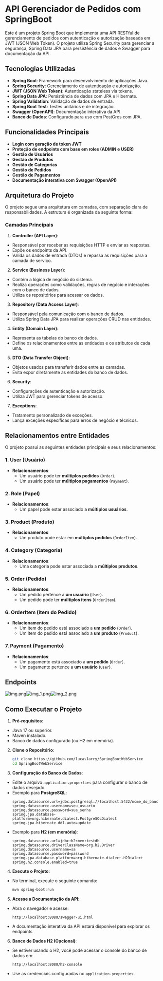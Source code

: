 # API Gerenciador de Pedidos com SpringBoot

Este é um projeto Spring Boot que implementa uma API RESTful de gerenciamento de pedidos com autenticação e autorização baseada em JWT (JSON Web Token). O projeto utiliza Spring Security para gerenciar a segurança, Spring Data JPA para persistência de dados e Swagger para documentação da API.

## Tecnologias Utilizadas

- **Spring Boot**: Framework para desenvolvimento de aplicações Java.
- **Spring Security**: Gerenciamento de autenticação e autorização.
- **JWT (JSON Web Token)**: Autenticação stateless via tokens.
- **Spring Data JPA**: Persistência de dados com JPA e Hibernate.
- **Spring Validation**: Validação de dados de entrada.
- **Spring Boot Test**: Testes unitários e de integração.
- **Swagger (OpenAPI)**: Documentação interativa da API.
- **Banco de Dados**: Configurado para uso com PostGres com JPA.

## Funcionalidades Principais

- **Login com geração de token JWT**
- **Proteção de endpoints com base em roles (ADMIN e USER)**
- **Gestão de Usuários**
- **Gestão de Produtos**
- **Gestão de Categorias**
- **Gestão de Pedidos**
- **Gestão de Pagamentos**
- **Documentação interativa com Swagger (OpenAPI)**

## Arquitetura do Projeto

O projeto segue uma arquitetura em camadas, com separação clara de responsabilidades. A estrutura é organizada da seguinte forma:

### Camadas Principais

1. **Controller (API Layer)**:
- Responsável por receber as requisições HTTP e enviar as respostas.
- Expõe os endpoints da API.
- Valida os dados de entrada (DTOs) e repassa as requisições para a camada de serviço.

2. **Service (Business Layer)**:
- Contém a lógica de negócio do sistema.
- Realiza operações como validações, regras de negócio e interações com o banco de dados.
- Utiliza os repositórios para acessar os dados.

3. **Repository (Data Access Layer)**:
- Responsável pela comunicação com o banco de dados.
- Utiliza Spring Data JPA para realizar operações CRUD nas entidades.

4. **Entity (Domain Layer)**:
- Representa as tabelas do banco de dados.
- Define os relacionamentos entre as entidades e os atributos de cada uma.

5. **DTO (Data Transfer Object)**:
- Objetos usados para transferir dados entre as camadas.
- Evita expor diretamente as entidades do banco de dados.

6. **Security**:
- Configurações de autenticação e autorização.
- Utiliza JWT para gerenciar tokens de acesso.

7. **Exceptions**:
- Tratamento personalizado de exceções.
- Lança exceções específicas para erros de negócio e técnicos.

## Relacionamentos entre Entidades

O projeto possui as seguintes entidades principais e seus relacionamentos:

### 1. **User (Usuário)**
- **Relacionamentos**:
  - Um usuário pode ter **múltiplos pedidos** (`Order`).
  - Um usuário pode ter **múltiplos pagamentos** (`Payment`).

### 2. **Role (Papel)**
- **Relacionamentos**:
  - Um papel pode estar associado a **múltiplos usuários**.

### 3. **Product (Produto)**
- **Relacionamentos**:
  - Um produto pode estar em **múltiplos pedidos** (`OrderItem`).

### 4. **Category (Categoria)**
- **Relacionamentos**:
  - Uma categoria pode estar associada a **múltiplos produtos**.

### 5. **Order (Pedido)**
- **Relacionamentos**:
  - Um pedido pertence a **um usuário** (`User`).
  - Um pedido pode ter **múltiplos itens** (`OrderItem`).

### 6. **OrderItem (Item do Pedido)**
- **Relacionamentos**:
  - Um item do pedido está associado a **um pedido** (`Order`).
  - Um item do pedido está associado a **um produto** (`Product`).

### 7. **Payment (Pagamento)**
- **Relacionamentos**:
  - Um pagamento está associado a **um pedido** (`Order`).
  - Um pagamento pertence a **um usuário** (`User`).

## Endpoints
  ![img.png](imgs/img.png)![img_1.png](imgs/img_1.png)![img_2.png](imgs/img_2.png)
## Como Executar o Projeto

1. **Pré-requisitos**:
  - Java 17 ou superior.
  - Maven instalado.
  - Banco de dados configurado (ou H2 em memória).

2. **Clone o Repositório**:
   ```bash
   git clone https://github.com/lucaslarry/SpringBootWebService
   cd SpringBootWebService
   ```

3. **Configuração do Banco de Dados**:
  - Edite o arquivo `application.properties` para configurar o banco de dados desejado.
  - Exemplo para **PostgreSQL**:
    ```properties
    spring.datasource.url=jdbc:postgresql://localhost:5432/nome_do_banco
    spring.datasource.username=seu_usuario
    spring.datasource.password=sua_senha
    spring.jpa.database-platform=org.hibernate.dialect.PostgreSQLDialect
    spring.jpa.hibernate.ddl-auto=update
    ```
  - Exemplo para **H2 (em memória)**:
    ```properties
    spring.datasource.url=jdbc:h2:mem:testdb
    spring.datasource.driverClassName=org.h2.Driver
    spring.datasource.username=sa
    spring.datasource.password=password
    spring.jpa.database-platform=org.hibernate.dialect.H2Dialect
    spring.h2.console.enabled=true
    ```

4. **Execute o Projeto**:
  - No terminal, execute o seguinte comando:
    ```bash
    mvn spring-boot:run
    ```

5. **Acesse a Documentação da API**:
  - Abra o navegador e acesse:
    ```
    http://localhost:8080/swagger-ui.html
    ```
  - A documentação interativa da API estará disponível para explorar os endpoints.

6. **Banco de Dados H2 (Opcional)**:
  - Se estiver usando o H2, você pode acessar o console do banco de dados em:
    ```
    http://localhost:8080/h2-console
    ```
  - Use as credenciais configuradas no `application.properties`.